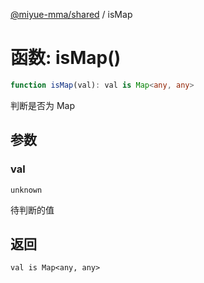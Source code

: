 [@miyue-mma/shared](../index.md) / isMap

# 函数: isMap()

```ts
function isMap(val): val is Map<any, any>
```

判断是否为 Map

## 参数

### val

`unknown`

待判断的值

## 返回

`val is Map<any, any>`
